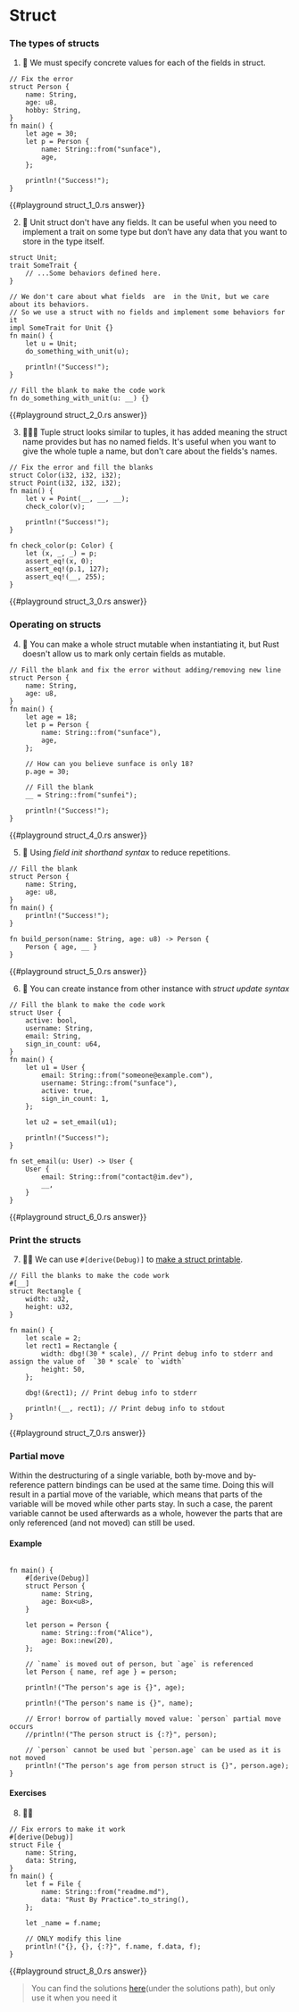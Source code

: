 # Struct

### The types of structs

1. 🌟 We must specify concrete values for each of the fields in struct.

```rust,editable
// Fix the error
struct Person {
    name: String,
    age: u8,
    hobby: String,
}
fn main() {
    let age = 30;
    let p = Person {
        name: String::from("sunface"),
        age,
    };

    println!("Success!");
}
```

{{#playground struct_1_0.rs answer}}

2. 🌟 Unit struct don't have any fields. It can be useful when you need to implement a trait on some type but don’t have any data that you want to store in the type itself.

```rust,editable
struct Unit;
trait SomeTrait {
    // ...Some behaviors defined here.
}

// We don't care about what fields  are  in the Unit, but we care about its behaviors.
// So we use a struct with no fields and implement some behaviors for it
impl SomeTrait for Unit {}
fn main() {
    let u = Unit;
    do_something_with_unit(u);

    println!("Success!");
}

// Fill the blank to make the code work
fn do_something_with_unit(u: __) {}
```

{{#playground struct_2_0.rs answer}}

3. 🌟🌟🌟 Tuple struct looks similar to tuples, it has added meaning the struct name provides but has no named fields. It's useful when you want to give the whole tuple a name, but don't care about the fields's names.

```rust,editable
// Fix the error and fill the blanks
struct Color(i32, i32, i32);
struct Point(i32, i32, i32);
fn main() {
    let v = Point(__, __, __);
    check_color(v);

    println!("Success!");
}

fn check_color(p: Color) {
    let (x, _, _) = p;
    assert_eq!(x, 0);
    assert_eq!(p.1, 127);
    assert_eq!(__, 255);
}
```

{{#playground struct_3_0.rs answer}}

### Operating on structs

4. 🌟 You can make a whole struct mutable when instantiating it, but Rust doesn't allow us to mark only certain fields as mutable.

```rust,editable
// Fill the blank and fix the error without adding/removing new line
struct Person {
    name: String,
    age: u8,
}
fn main() {
    let age = 18;
    let p = Person {
        name: String::from("sunface"),
        age,
    };

    // How can you believe sunface is only 18?
    p.age = 30;

    // Fill the blank
    __ = String::from("sunfei");

    println!("Success!");
}
```

{{#playground struct_4_0.rs answer}}

5. 🌟 Using _field init shorthand syntax_ to reduce repetitions.

```rust,editable
// Fill the blank
struct Person {
    name: String,
    age: u8,
}
fn main() {
    println!("Success!");
}

fn build_person(name: String, age: u8) -> Person {
    Person { age, __ }
}
```

{{#playground struct_5_0.rs answer}}

6. 🌟 You can create instance from other instance with _struct update syntax_

```rust,editable
// Fill the blank to make the code work
struct User {
    active: bool,
    username: String,
    email: String,
    sign_in_count: u64,
}
fn main() {
    let u1 = User {
        email: String::from("someone@example.com"),
        username: String::from("sunface"),
        active: true,
        sign_in_count: 1,
    };

    let u2 = set_email(u1);

    println!("Success!");
}

fn set_email(u: User) -> User {
    User {
        email: String::from("contact@im.dev"),
        __,
    }
}
```

{{#playground struct_6_0.rs answer}}

### Print the structs

7. 🌟🌟 We can use `#[derive(Debug)]` to [make a struct printable](<https://doc.rust-lang.org/book/ch05-02-example-structs.html?highlight=%23%5Bderive(Debug)%5D#adding-useful-functionality-with-derived-traits>).

```rust,editable
// Fill the blanks to make the code work
#[__]
struct Rectangle {
    width: u32,
    height: u32,
}

fn main() {
    let scale = 2;
    let rect1 = Rectangle {
        width: dbg!(30 * scale), // Print debug info to stderr and assign the value of  `30 * scale` to `width`
        height: 50,
    };

    dbg!(&rect1); // Print debug info to stderr

    println!(__, rect1); // Print debug info to stdout
}
```

{{#playground struct_7_0.rs answer}}

### Partial move

Within the destructuring of a single variable, both by-move and by-reference pattern bindings can be used at the same time. Doing this will result in a partial move of the variable, which means that parts of the variable will be moved while other parts stay. In such a case, the parent variable cannot be used afterwards as a whole, however the parts that are only referenced (and not moved) can still be used.

#### Example

```rust,editable

fn main() {
    #[derive(Debug)]
    struct Person {
        name: String,
        age: Box<u8>,
    }

    let person = Person {
        name: String::from("Alice"),
        age: Box::new(20),
    };

    // `name` is moved out of person, but `age` is referenced
    let Person { name, ref age } = person;

    println!("The person's age is {}", age);

    println!("The person's name is {}", name);

    // Error! borrow of partially moved value: `person` partial move occurs
    //println!("The person struct is {:?}", person);

    // `person` cannot be used but `person.age` can be used as it is not moved
    println!("The person's age from person struct is {}", person.age);
}
```

#### Exercises

8. 🌟🌟

```rust,editable
// Fix errors to make it work
#[derive(Debug)]
struct File {
    name: String,
    data: String,
}
fn main() {
    let f = File {
        name: String::from("readme.md"),
        data: "Rust By Practice".to_string(),
    };

    let _name = f.name;

    // ONLY modify this line
    println!("{}, {}, {:?}", f.name, f.data, f);
}
```

{{#playground struct_8_0.rs answer}}

> You can find the solutions [here](https://github.com/sunface/rust-by-practice)(under the solutions path), but only use it when you need it
